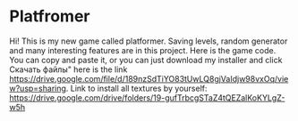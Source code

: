 # Platfromer
Hi! This is my new game called platformer. Saving levels, random generator and many interesting features are in this project. Here is the game code. You can copy and paste it, or you can just download my installer and click Скачать файлы" here is the link https://drive.google.com/file/d/189nzSdTiYO83tUwLQ8gjVaIdjw98vxOq/view?usp=sharing. 
Link to install all textures by yourself: https://drive.google.com/drive/folders/19-gufTrbcgSTaZ4tQEZalKoKYLgZ-w5h
